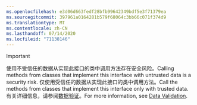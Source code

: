 ```yaml
---
ms.openlocfilehash: e3d06d663fedf28bfb99642349bdf5e3f71379ea
ms.sourcegitcommit: 397961a0164281b579f68064c3bb66c071f374d9
ms.translationtype: MT
ms.contentlocale: zh-CN
ms.lasthandoff: 07/14/2020
ms.locfileid: "71138146"
---
```

> [!IMPORTANT]
> <span data-ttu-id="a2d68-101">使用不受信任的数据从实现此接口的类中调用方法存在安全风险。</span><span class="sxs-lookup"><span data-stu-id="a2d68-101">Calling methods from classes that implement this interface with untrusted data is a security risk.</span></span> <span data-ttu-id="a2d68-102">仅使用受信任的数据从实现此接口的类中调用方法。</span><span class="sxs-lookup"><span data-stu-id="a2d68-102">Call the methods from classes that implement this interface only with trusted data.</span></span> <span data-ttu-id="a2d68-103">有关详细信息，请参阅[数据验证](https://www.owasp.org/index.php/Data_Validation)。</span><span class="sxs-lookup"><span data-stu-id="a2d68-103">For more information, see [Data Validation](https://www.owasp.org/index.php/Data_Validation).</span></span>
